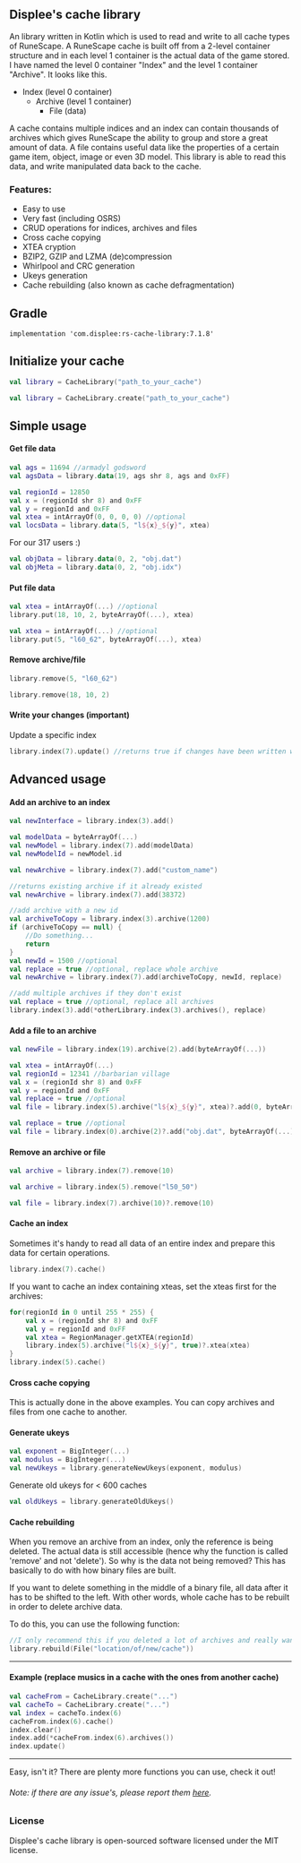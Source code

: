 
## Displee's cache library
An library written in Kotlin which is used to read and write to all cache types of RuneScape.
A RuneScape cache is built off from a 2-level container structure and in each level 1 container is the actual data of the game stored.
I have named the level 0 container "Index" and the level 1 container "Archive". It looks like this.
- Index (level 0 container)
	- Archive (level 1 container)
		- File (data)

A cache contains multiple indices and an index can contain thousands of archives which gives RuneScape the ability to group and store a great amount of data.
A file contains useful data like the properties of a certain game item, object, image or even 3D model.
This library is able to read this data, and write manipulated data back to the cache.

### Features:
- Easy to use
- Very fast (including OSRS)
- CRUD operations for indices, archives and files
- Cross cache copying
- XTEA cryption
- BZIP2, GZIP and LZMA (de)compression
- Whirlpool and CRC generation
- Ukeys generation
- Cache rebuilding (also known as cache defragmentation)

## Gradle
```
implementation 'com.displee:rs-cache-library:7.1.8'
```
## Initialize your cache
```kotlin
val library = CacheLibrary("path_to_your_cache")
```
```kotlin
val library = CacheLibrary.create("path_to_your_cache")
```
## Simple usage
#### Get file data
```kotlin
val ags = 11694 //armadyl godsword
val agsData = library.data(19, ags shr 8, ags and 0xFF)
```
```kotlin
val regionId = 12850
val x = (regionId shr 8) and 0xFF
val y = regionId and 0xFF
val xtea = intArrayOf(0, 0, 0, 0) //optional
val locsData = library.data(5, "l${x}_${y}", xtea)
```
For our 317 users :)
```kotlin
val objData = library.data(0, 2, "obj.dat")
val objMeta = library.data(0, 2, "obj.idx")
```
#### Put file data
```kotlin
val xtea = intArrayOf(...) //optional
library.put(18, 10, 2, byteArrayOf(...), xtea)
```
```kotlin
val xtea = intArrayOf(...) //optional
library.put(5, "l60_62", byteArrayOf(...), xtea)
```
#### Remove archive/file
```kotlin
library.remove(5, "l60_62")
```
```kotlin
library.remove(18, 10, 2)
```
#### Write your changes (important)
Update a specific index
```kotlin
library.index(7).update() //returns true if changes have been written with success, else false
```
## Advanced usage
#### Add an archive to an index
```kotlin
val newInterface = library.index(3).add()
```
```kotlin
val modelData = byteArrayOf(...)
val newModel = library.index(7).add(modelData)
val newModelId = newModel.id
```
```kotlin
val newArchive = library.index(7).add("custom_name")
```
```kotlin
//returns existing archive if it already existed
val newArchive = library.index(7).add(38372)
```
```kotlin
//add archive with a new id
val archiveToCopy = library.index(3).archive(1200)
if (archiveToCopy == null) {
    //Do something...
    return
}
val newId = 1500 //optional
val replace = true //optional, replace whole archive
val newArchive = library.index(7).add(archiveToCopy, newId, replace)
```
```kotlin
//add multiple archives if they don't exist
val replace = true //optional, replace all archives
library.index(3).add(*otherLibrary.index(3).archives(), replace)
```
#### Add a file to an archive
```kotlin
val newFile = library.index(19).archive(2).add(byteArrayOf(...))
```
```kotlin
val xtea = intArrayOf(...)
val regionId = 12341 //barbarian village
val x = (regionId shr 8) and 0xFF
val y = regionId and 0xFF
val replace = true //optional
val file = library.index(5).archive("l${x}_${y}", xtea)?.add(0, byteArrayOf(...), replace)
```
```kotlin
val replace = true //optional
val file = library.index(0).archive(2)?.add("obj.dat", byteArrayOf(...), replace)
```
#### Remove an archive or file
```kotlin
val archive = library.index(7).remove(10)
```
```kotlin
val archive = library.index(5).remove("l50_50")
```
```kotlin
val file = library.index(7).archive(10)?.remove(10)
```
#### Cache an index
Sometimes it's handy to read all data of an entire index and prepare this data for certain operations.
```kotlin
library.index(7).cache()
```
If you want to cache an index containing xteas, set the xteas first for the archives:
```kotlin
for(regionId in 0 until 255 * 255) {
    val x = (regionId shr 8) and 0xFF
    val y = regionId and 0xFF
    val xtea = RegionManager.getXTEA(regionId)
    library.index(5).archive("l${x}_${y}", true)?.xtea(xtea)
}
library.index(5).cache()
```
#### Cross cache copying
This is actually done in the above examples. You can copy archives and files from one cache to another.

#### Generate ukeys
```kotlin
val exponent = BigInteger(...)
val modulus = BigInteger(...)
val newUkeys = library.generateNewUkeys(exponent, modulus)
```
Generate old ukeys for < 600 caches
```kotlin
val oldUkeys = library.generateOldUkeys()
```
#### Cache rebuilding
When you remove an archive from an index, only the reference is being deleted.
The actual data is still accessible (hence why the function is called 'remove' and not 'delete').
So why is the data not being removed? This has basically to do with how binary files are built.

If you want to delete something in the middle of a binary file, all data after it has to be shifted to the left.
With other words, whole cache has to be rebuilt in order to delete archive data.

To do this, you can use the following function:
```kotlin
//I only recommend this if you deleted a lot of archives and really want to shrink your cache
library.rebuild(File("location/of/new/cache"))
```
---
#### Example (replace musics in a cache with the ones from another cache)
```kotlin
val cacheFrom = CacheLibrary.create("...")
val cacheTo = CacheLibrary.create("...")
val index = cacheTo.index(6)
cacheFrom.index(6).cache()
index.clear()
index.add(*cacheFrom.index(6).archives())
index.update()
```
---
Easy, isn't it?
There are plenty more functions you can use, check it out!

###### Note: if there are any issue's, please report them [here](https://github.com/Displee/RS2-Cache-Library/issues).


### License
Displee's cache library is open-sourced software licensed under the MIT license.
